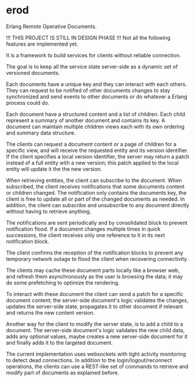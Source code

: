 ﻿erod
====

Erlang Remote Operative Documents.

!!! THIS PROJECT IS STILL IN DESIGN PHASE !!!
Not all the following features are implemented yet.

It is a framework to build services for clients without reliable connection.

The goal is to keep all the service state server-side as a dynamic set
of versioned documents.

Each documents have a unique key and they can interact with each others.
They can request to be notified of other documents changes
to stay synchronized and send events to other documents or do whatever
a Erlang process could do.

Each document have a structured content and a list of children.
Each child represent a summary of another document and contains its key.
A document can maintain multiple children views each with its own
ordering and summary data structure.

The clients can request a document content or a page of children for
a specific view, and will receive the requested entity and its version identifier.
If the client specifies a local version identifier, the server may return a patch
instead of a full entity with a new version; this patch applied
to the local entity will update it the the new version.

When retrieving entities, the client can subscribe to the document.
When subscribed, the client receives notifications that some documents content
or children changed. The notification only contains the documents key, the client
is free to update all or part of the changed documents as needed.
In addition, the client can subscribe and unsubscribe to any document
directly without having to retrieve anything.

The notifications are sent periodically and by consolidated block to prevent
notification flood. If a document changes multiple times in quick successions,
the client receives only one reference to it in its next notification block.

The client confirms the reception of the notification blocks to prevent any
temporary network outage to flood the client when recovering connectivity.

The clients may cache these document parts locally like a browser web,
and refresh them asynchronously as the user is browsing the data;
it may do some prefetching to optimize the rendering.

To interact with these document the client can send a patch for a specific
document content; the server-side document's logic validates the changes,
updates the server-side state, propagates it to other document if relevant and
returns the new content version.

Another way for the client to modify the server state, is to add a child
to a document. The server-side document's logic validates the new child data,
adds any optional values, maybe creates a new server-side document for it
and finally adds it to the targeted document.

The current implementation uses websockets with tight activity monitoring to detect dead connections.
In addition to the login/logout/reconnect operations, the clients can use a REST-like set of commands
to retrieve and modify part of documents as explained before.
